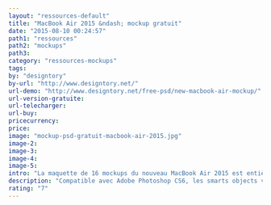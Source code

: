 ```yaml
---
layout: "ressources-default"
title: "MacBook Air 2015 &ndash; mockup gratuit"
date: "2015-08-10 00:24:57"
path1: "ressources"
path2: "mockups"
path3:
category: "ressources-mockups"
tags:
by: "designtory"
by-url: "http://www.designtory.net/"
url-demo: "http://www.designtory.net/free-psd/new-macbook-air-mockup/"
url-version-gratuite:
url-telecharger:
url-buy:
pricecurrency:
price:
image: "mockup-psd-gratuit-macbook-air-2015.jpg"
image-2:
image-3:
image-4:
image-5:
intro: "La maquette de 16 mockups du nouveau MacBook Air 2015 est entièrement réalisée en vectoriel. Compatible avec Adobe Photoshop CS6, les smarts objects vous permettront avec un simple glisser-déposer de mettre en scène votre site web."
description: "Compatible avec Adobe Photoshop CS6, les smarts objects vous permettront avec un simple glisser-déposer de mettre en scène votre site web."
rating: "7"
---
```

